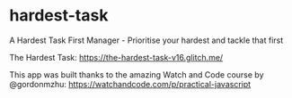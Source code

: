 # hardest-task
A Hardest Task First Manager - Prioritise your hardest and tackle that first

The Hardest Task: https://the-hardest-task-v16.glitch.me/

This app was built thanks to the amazing Watch and Code course by @gordonmzhu: https://watchandcode.com/p/practical-javascript
